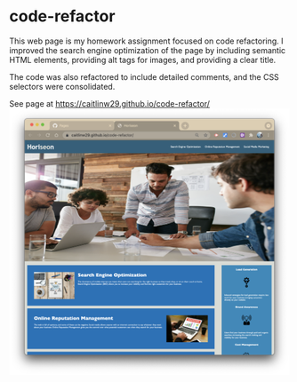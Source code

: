 # code-refactor
This web page is my homework assignment focused on code refactoring. I improved the search engine optimization of the page by including semantic HTML elements, providing alt tags for images, and providing a clear title. 

The code was also refactored to include detailed comments, and the CSS selectors were consolidated.

See page at https://caitlinw29.github.io/code-refactor/
![Image of screenshotted page](./assets/images/app-screenshot.png)